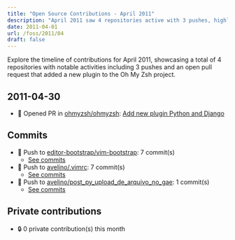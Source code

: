 ```yaml
---
title: "Open Source Contributions - April 2011"
description: "April 2011 saw 4 repositories active with 3 pushes, highlighting contributions like new plugins and significant commits in Vim and Zsh projects."
date: 2011-04-01
url: /foss/2011/04
draft: false
---
```


Explore the timeline of contributions for April 2011, showcasing a total of 4 repositories with notable activities including 3 pushes and an open pull request that added a new plugin to the Oh My Zsh project.

## 2011-04-30

- 🔀 Opened PR in [ohmyzsh/ohmyzsh](https://github.com/ohmyzsh/ohmyzsh): [Add new plugin Python and Django](https://github.com/ohmyzsh/ohmyzsh/pull/318)

## Commits

- 🔨 Push to [editor-bootstrap/vim-bootstrap](https://github.com/editor-bootstrap/vim-bootstrap): 7 commit(s)
  - [See commits](https://github.com/editor-bootstrap/vim-bootstrap/commits?author=avelino&since=2011-04-01T00:00:00Z&until=2011-04-30T23:59:59Z)
- 🔨 Push to [avelino/.vimrc](https://github.com/avelino/.vimrc): 7 commit(s)
  - [See commits](https://github.com/avelino/.vimrc/commits?author=avelino&since=2011-04-01T00:00:00Z&until=2011-04-30T23:59:59Z)
- 🔨 Push to [avelino/post_py_upload_de_arquivo_no_gae](https://github.com/avelino/post_py_upload_de_arquivo_no_gae): 1 commit(s)
  - [See commits](https://github.com/avelino/post_py_upload_de_arquivo_no_gae/commits?author=avelino&since=2011-04-01T00:00:00Z&until=2011-04-30T23:59:59Z)

## Private contributions

- 🔒 0 private contribution(s) this month

